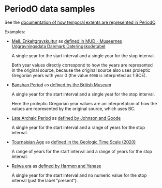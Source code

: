 # PeriodO data samples

See the [documentation of how temporal extents are represented in PeriodO](https://perio.do/technical-overview/#temporal-extent).

Examples:

* [Mell. Enkeltgravskultur](mud-mell-enkeltgravskultur.ttl#L19-L24) as [defined in MUD - Museernes Udgravningsdata Danmark Dateringskodetabel](http://n2t.net/ark:/99152/p0r8d9ccs43)
    
    A single year for the start interval and a single year for the stop interval.
    
    Both year values directly correspond to how the years are represented in the original source, because the original source also uses proleptic Gregorian years with year 0 (the value `0000` is interpreted as 1 BCE).
    
* [Banshan Period](british-museum-banshan.ttl) as [defined by the British Museum](http://n2t.net/ark:/99152/p08m57h395t)

    A single year for the start interval and a single year for the stop interval.
    
    Here the proleptic Gregorian year values are an interpretation of how the values are represented by the original source, which uses BC.
    
* [Late Archaic Period](johnson-goode-late-archaic.ttl) as [defined by Johnson and Goode](http://n2t.net/ark:/99152/p0t3585c8d7)

    A single year for the start interval and a range of years for the stop interval.
    
* [Tournaisian Age](icc-tournaisian.ttl) as [defined in the Geologic Time Scale (2020)](http://n2t.net/ark:/99152/p09qtgwqhqk)

    A range of years for the start interval and a range of years for the stop interval.

* [Reiwa era](harmon-yanase-reiwa.ttl) as [defined by Harmon and Yanase](http://n2t.net/ark:/99152/p0fbfthrjgj)

    A single year for the start interval and no numeric value for the stop interval (just the label "present").
